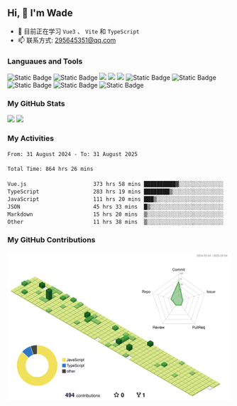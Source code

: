 ## Hi, 👋 I'm Wade

- 🌱 目前正在学习 `Vue3` 、 `Vite` 和 `TypeScript`
- 📫 联系方式: 295645351@qq.com

### Languaues and Tools

<span > 
  <img alt="Static Badge" src="https://img.shields.io/badge/Vue-%2342b883?style=flat-square&logo=Vue&logoColor=%23fff"> 
  <img alt="Static Badge" src="https://img.shields.io/badge/TypeScript-%230072b3?style=flat-square&logo=TypeScript&logoColor=%23fff"> 
  <img src="https://img.shields.io/badge/-JavaScript-F7DF1E?style=flat-square&logo=javascript&logoColor=white" /> 
  <img src="https://img.shields.io/badge/-HTML5-E34F26?style=flat-square&logo=html5&logoColor=white" /> 
  <img src="https://img.shields.io/badge/-CSS3-1572B6?style=flat-square&logo=css3" /> 
  <img alt="Static Badge" src="https://img.shields.io/badge/Webpack-%230072b3?style=flat-square&logo=webpack&logoColor=%23fff"> 
  <img alt="Static Badge" src="https://img.shields.io/badge/Vite-%239a60fe?style=flat-square&logo=vite&logoColor=%23fff"> 
  <img alt="Static Badge" src="https://img.shields.io/badge/Sass-%23c66394?style=flat-square&logo=Sass&logoColor=%23fff"> 
  <img alt="Static Badge" src="https://img.shields.io/badge/Visual_Studio_Code-007ACC?style=flat-square&logo=Visual-Studio-Code&logoColor=white"> 
  <img alt="Static Badge" src="https://img.shields.io/badge/Git-F05032?style=flat-square&logo=Git&logoColor=white">  
</span>


### My GitHub Stats

<div align="left">
  <img src="https://github-readme-stats.vercel.app/api?username=Cwd295645351&show_icons=true" /> 
  <img src="https://github-readme-stats.vercel.app/api/top-langs/?username=Cwd295645351&layout=compact&langs_count=6&text_color=000&icon_color=fff&theme=graywhite" />
</div>

### My Activities

<!--START_SECTION:waka-->

```txt
From: 31 August 2024 - To: 31 August 2025

Total Time: 864 hrs 26 mins

Vue.js                     373 hrs 58 mins ██████████▓░░░░░░░░░░░░░░   43.26 %
TypeScript                 283 hrs 19 mins ████████▒░░░░░░░░░░░░░░░░   32.77 %
JavaScript                 111 hrs 20 mins ███▒░░░░░░░░░░░░░░░░░░░░░   12.88 %
JSON                       45 hrs 33 mins  █▒░░░░░░░░░░░░░░░░░░░░░░░   05.27 %
Markdown                   15 hrs 20 mins  ▒░░░░░░░░░░░░░░░░░░░░░░░░   01.77 %
Other                      11 hrs 38 mins  ▒░░░░░░░░░░░░░░░░░░░░░░░░   01.35 %
```

<!--END_SECTION:waka-->

### My GitHub Contributions

![](./profile-3d-contrib/profile-green-animate.svg)
